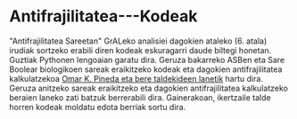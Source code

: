 # Antifrajilitatea---Kodeak
"Antifrajilitatea Sareetan" GrALeko analisiei dagokien ataleko (6. atala) irudiak sortzeko erabili diren kodeak eskuragarri daude biltegi honetan. Guztiak Pythonen lengoaian garatu dira. 
Geruza bakarreko ASBen eta Sare Boolear biologikoen sareak eraikitzeko kodeak eta dagokien antifrajilitatea kalkulatzekoa [Omar K. Pineda eta bere taldekideen lanetik](https://github.com/Okarim1/RBN.git) hartu dira. Geruza anitzeko sareak eraikitzeko eta dagokien antifrajilitatea kalkulatzeko beraien laneko zati batzuk berrerabili dira. Gainerakoan, ikertzaile talde horren kodeak moldatu edota berriak sortu dira. 
